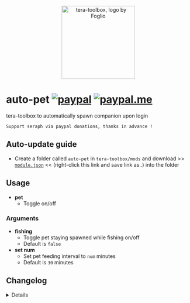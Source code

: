 <p align="center">
<a href="#">
<img src="https://github.com/seraphinush-gaming/pastebin/blob/master/logo_ttb_trans.png?raw=true" width="200" height="200" alt="tera-toolbox, logo by Foglio" />
</a>
</p>

# auto-pet [![paypal](https://img.shields.io/badge/paypal-donate-333333.svg?colorA=253B80&colorB=333333)](https://www.paypal.com/cgi-bin/webscr?cmd=_s-xclick&hosted_button_id=B7QQJZV9L5P2J&source=url) [![paypal.me](https://img.shields.io/badge/paypal.me-donate-333333.svg?colorA=169BD7&colorB=333333)](https://www.paypal.me/seraphinush)
tera-toolbox to automatically spawn companion upon login
```
Support seraph via paypal donations, thanks in advance !
```

## Auto-update guide
- Create a folder called `auto-pet` in `tera-toolbox/mods` and download >> [`module.json`](https://raw.githubusercontent.com/seraphinush-gaming/auto-pet/master/module.json) << (right-click this link and save link as..) into the folder

## Usage
- __pet__
  - Toggle on/off
### Arguments
- __fishing__
  - Toggle pet staying spawned while fishing on/off
  - Default is `false`
- __set num__
  - Set pet feeding interval to `num` minutes
  - Default is `30` minutes

## Changelog
<details>

    1.00
    - Initial commit

</details>